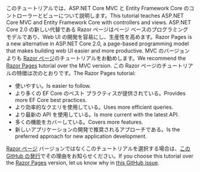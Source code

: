 <span data-ttu-id="7fb7d-101">このチュートリアルでは、ASP.NET Core MVC と Entity Framework Core のコントローラーとビューについて説明します。</span><span class="sxs-lookup"><span data-stu-id="7fb7d-101">This tutorial teaches ASP.NET Core MVC and Entity Framework Core with controllers and views.</span></span> <span data-ttu-id="7fb7d-102">ASP.NET Core 2.0 の新しい代替である Razor ページはページ ベースのプログラミング モデルであり、Web UI の開発を容易にし、生産性を高めます。</span><span class="sxs-lookup"><span data-stu-id="7fb7d-102">Razor Pages is a new alternative in ASP.NET Core 2.0, a page-based programming model that makes building web UI easier and more productive.</span></span> <span data-ttu-id="7fb7d-103">MVC のバージョンよりも [Razor ページ](xref:data/ef-rp/intro)のチュートリアルをお勧めします。</span><span class="sxs-lookup"><span data-stu-id="7fb7d-103">We recommend the [Razor Pages](xref:data/ef-rp/intro) tutorial over the MVC version.</span></span> <span data-ttu-id="7fb7d-104">この Razor ページのチュートリアルの特徴は次のとおりです。</span><span class="sxs-lookup"><span data-stu-id="7fb7d-104">The Razor Pages tutorial:</span></span>

* <span data-ttu-id="7fb7d-105">使いやすい。</span><span class="sxs-lookup"><span data-stu-id="7fb7d-105">Is easier to follow.</span></span>
* <span data-ttu-id="7fb7d-106">より多くの EF Core のベスト プラクティスが提供されている。</span><span class="sxs-lookup"><span data-stu-id="7fb7d-106">Provides more EF Core best practices.</span></span>
* <span data-ttu-id="7fb7d-107">より効率的なクエリを使用している。</span><span class="sxs-lookup"><span data-stu-id="7fb7d-107">Uses more efficient queries.</span></span>
* <span data-ttu-id="7fb7d-108">より最新の API を使用している。</span><span class="sxs-lookup"><span data-stu-id="7fb7d-108">Is more current with the latest API.</span></span>
* <span data-ttu-id="7fb7d-109">多くの機能をカバーしている。</span><span class="sxs-lookup"><span data-stu-id="7fb7d-109">Covers more features.</span></span>
* <span data-ttu-id="7fb7d-110">新しいアプリケーションの開発で推奨されるアプローチである。</span><span class="sxs-lookup"><span data-stu-id="7fb7d-110">Is the preferred approach for new application development.</span></span>

<span data-ttu-id="7fb7d-111">[Razor ページ](xref:data/ef-rp/intro) バージョンではなくこのチュートリアルを選択する場合は、[この GitHub の発行](https://github.com/aspnet/Docs/issues/6146)でその理由をお知らせください。</span><span class="sxs-lookup"><span data-stu-id="7fb7d-111">If you choose this tutorial over the [Razor Pages](xref:data/ef-rp/intro) version, let us know why in [this GitHub issue](https://github.com/aspnet/Docs/issues/6146).</span></span>
